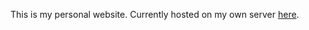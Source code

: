 This is my personal website. Currently hosted on my own server [here](http://172.11.172.16/~jim/WmGXQ5YvdzSYCG8l/).

